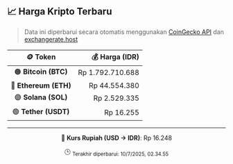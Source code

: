 

<!-- HARGA_KRIPTO -->
## 📈 Harga Kripto Terbaru

> Data ini diperbarui secara otomatis menggunakan [CoinGecko API](https://www.coingecko.com/) dan [exchangerate.host](https://exchangerate.host/)

<div align="center">

| 🪙 Token | 💰 Harga (IDR) |
|:------:|---------------:|
| 🟠 **Bitcoin (BTC)**   | Rp 1.792.710.688 |
| 🔵 **Ethereum (ETH)**  | Rp 44.554.380 |
| 🟣 **Solana (SOL)**    | Rp 2.529.335 |
| 🟢 **Tether (USDT)**   | Rp 16.255 |

---

💱 **Kurs Rupiah (USD → IDR)**: Rp 16.248

🕒 <sub>Terakhir diperbarui: 10/7/2025, 02.34.55</sub>

</div>
<!-- /HARGA_KRIPTO -->